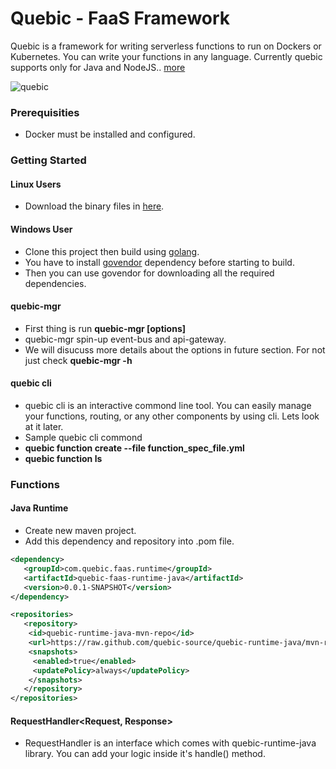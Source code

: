 # Quebic - FaaS Framework

Quebic is a framework for writing serverless functions to run on Dockers or Kubernetes. You can write your functions in any language. Currently quebic supports only for Java and NodeJS.. [more](http://quebic.io/)

![quebic](https://github.com/quebic-source/quebic/blob/master/docs/quebic.png)

### Prerequisities
  * Docker must be installed and configured.

### Getting Started
#### Linux Users
 * Download the binary files in [here](https://github.com/quebic-source/quebic/blob/master/bin/quebic.tar.gz).
#### Windows User
 * Clone this project then build using [golang](https://golang.org/).
 * You have to install [govendor](https://github.com/kardianos/govendor) dependency before starting to build.
 * Then you can use govendor for downloading all the required dependencies.
#### quebic-mgr
 * First thing is run **quebic-mgr [options]**
 * quebic-mgr spin-up event-bus and api-gateway.
 * We will disucuss more details about the options in future section. For not just check **quebic-mgr -h** 

#### quebic cli
 * quebic cli is an interactive commond line tool. You can easily manage your functions, routing, or any other components by using cli. Lets look at it later.
 * Sample quebic cli commond
 * **quebic function create --file function_spec_file.yml**
 * **quebic function ls**
 
### Functions
#### Java Runtime
 * Create new maven project.
 * Add this dependency and repository into .pom file.
 ```xml
<dependency>
    <groupId>com.quebic.faas.runtime</groupId>
    <artifactId>quebic-faas-runtime-java</artifactId>
    <version>0.0.1-SNAPSHOT</version>
</dependency>

<repositories>
    <repository>
     <id>quebic-runtime-java-mvn-repo</id>
     <url>https://raw.github.com/quebic-source/quebic-runtime-java/mvn-repo/</url>
     <snapshots>
      <enabled>true</enabled>
      <updatePolicy>always</updatePolicy>
     </snapshots>
    </repository>
</repositories>
```
#### RequestHandler<Request, Response>
 * RequestHandler is an interface which comes with quebic-runtime-java library. You can add your logic inside it's handle() method.

